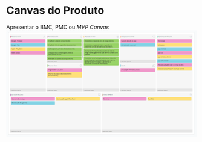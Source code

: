 # Canvas do Produto

Apresentar o BMC, PMC ou _MVP Canvas_
![Alt text](images/canvas/MAS-CANVAS.png?raw=true "Title")
